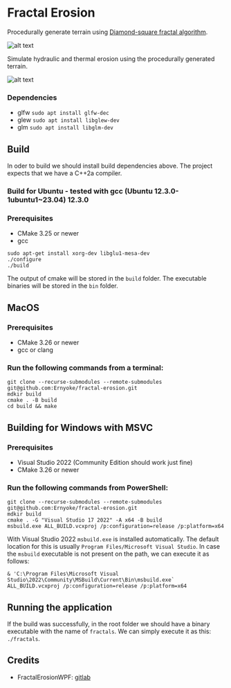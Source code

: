 # Fractal Erosion

Procedurally generate terrain using [Diamond-square fractal algorithm](https://en.wikipedia.org/wiki/Diamond-square_algorithm).

![alt text](./res/other/generate_resized.gif)

Simulate hydraulic and thermal erosion using the procedurally generated terrain.

![alt text](./res/other/erosion_resized.gif)

### Dependencies

* glfw `sudo apt install glfw-dec`
* glew `sudo apt install libglew-dev`
* glm `sudo apt install libglm-dev`

## Build

In oder to build we should install build dependencies above. The project expects that we have a C++2a compiler.

### Build for Ubuntu - tested with gcc (Ubuntu 12.3.0-1ubuntu1~23.04) 12.3.0

### Prerequisites

- CMake 3.25 or newer
- gcc

```
sudo apt-get install xorg-dev libglu1-mesa-dev
./configure
./build
```

The output of cmake will be stored in the `build` folder. The executable binaries will be stored in the `bin` folder.

## MacOS

### Prerequisites

- CMake 3.26 or newer
- gcc or clang

### Run the following commands from a terminal:

```shell
git clone --recurse-submodules --remote-submodules git@github.com:Ernyoke/fractal-erosion.git
mdkir build
cmake . -B build
cd build && make
```

## Building for Windows with MSVC

### Prerequisites

- Visual Studio 2022 (Community Edition should work just fine)
- CMake 3.26 or newer

### Run the following commands from PowerShell:

```shell
git clone --recurse-submodules --remote-submodules git@github.com:Ernyoke/fractal-erosion.git
mdkir build
cmake . -G "Visual Studio 17 2022" -A x64 -B build
msbuild.exe ALL_BUILD.vcxproj /p:configuration=release /p:platform=x64
```

With Visual Studio 2022 `msbuild.exe` is installed automatically. The default location for this is usually `Program Files/Microsoft Visual Studio`. In case the `msbuild` executable is not present on the path, we can execute it as follows:

```shell
& 'C:\Program Files\Microsoft Visual Studio\2022\Community\MSBuild\Current\Bin\msbuild.exe` ALL_BUILD.vcxproj /p:configuration=release /p:platform=x64
```


## Running the application

If the build was successfully, in the root folder we should have a binary executable with the name of `fractals`. We can simply execute it as this: `./fractals`.

## Credits
* FractalErosionWPF: [gitlab](https://gitlab.com/BCBlanka/FractalErosionWPF/tree/master/FractaliWPF/FractaliWPF)
